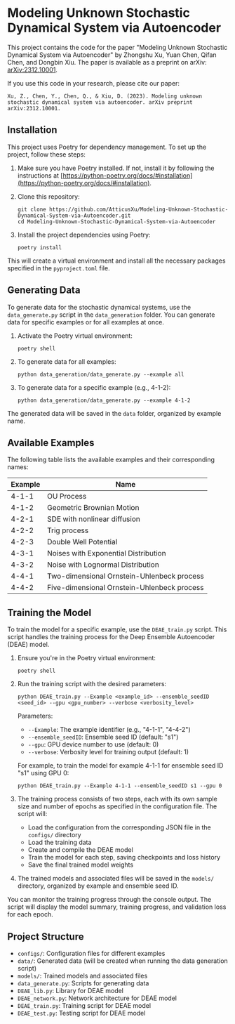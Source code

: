 # Modeling Unknown Stochastic Dynamical System via Autoencoder

This project contains the code for the paper "Modeling Unknown Stochastic Dynamical System via Autoencoder" by Zhongshu Xu, Yuan Chen, Qifan Chen, and Dongbin Xiu. The paper is available as a preprint on arXiv: [arXiv:2312.10001](https://arxiv.org/abs/2312.10001).

If you use this code in your research, please cite our paper:
```
Xu, Z., Chen, Y., Chen, Q., & Xiu, D. (2023). Modeling unknown stochastic dynamical system via autoencoder. arXiv preprint arXiv:2312.10001.
```
## Installation

This project uses Poetry for dependency management. To set up the project, follow these steps:

1. Make sure you have Poetry installed. If not, install it by following the instructions at [https://python-poetry.org/docs/#installation](https://python-poetry.org/docs/#installation).

2. Clone this repository:
   ```
   git clone https://github.com/AtticusXu/Modeling-Unknown-Stochastic-Dynamical-System-via-Autoencoder.git
   cd Modeling-Unknown-Stochastic-Dynamical-System-via-Autoencoder
   ```

3. Install the project dependencies using Poetry:
   ```
   poetry install
   ```

This will create a virtual environment and install all the necessary packages specified in the `pyproject.toml` file.

## Generating Data

To generate data for the stochastic dynamical systems, use the `data_generate.py` script in the `data_generation` folder. You can generate data for specific examples or for all examples at once.

1. Activate the Poetry virtual environment:
   ```
   poetry shell
   ```

2. To generate data for all examples:
   ```
   python data_generation/data_generate.py --example all
   ```

3. To generate data for a specific example (e.g., 4-1-2):
   ```
   python data_generation/data_generate.py --example 4-1-2
   ```

The generated data will be saved in the `data` folder, organized by example name.

## Available Examples

The following table lists the available examples and their corresponding names:

| Example | Name |
|---------|------|
| 4-1-1   | OU Process |
| 4-1-2   | Geometric Brownian Motion |
| 4-2-1   | SDE with nonlinear diffusion |
| 4-2-2   | Trig process |
| 4-2-3   | Double Well Potential |
| 4-3-1   | Noises with Exponential Distribution |
| 4-3-2   | Noise with Lognormal Distribution |
| 4-4-1   | Two-dimensional Ornstein-Uhlenbeck process |
| 4-4-2   | Five-dimensional Ornstein-Uhlenbeck process |


## Training the Model

To train the model for a specific example, use the `DEAE_train.py` script. This script handles the training process for the Deep Ensemble Autoencoder (DEAE) model.

1. Ensure you're in the Poetry virtual environment:
   ```
   poetry shell
   ```

2. Run the training script with the desired parameters:
   ```
   python DEAE_train.py --Example <example_id> --ensemble_seedID <seed_id> --gpu <gpu_number> --verbose <verbosity_level>
   ```

   Parameters:
   - `--Example`: The example identifier (e.g., "4-1-1", "4-4-2")
   - `--ensemble_seedID`: Ensemble seed ID (default: "s1")
   - `--gpu`: GPU device number to use (default: 0)
   - `--verbose`: Verbosity level for training output (default: 1)

   For example, to train the model for example 4-1-1 for ensemble seed ID "s1" using GPU 0:
   ```
   python DEAE_train.py --Example 4-1-1 --ensemble_seedID s1 --gpu 0
   ```

3. The training process consists of two steps, each with its own sample size and number of epochs as specified in the configuration file. The script will:
   - Load the configuration from the corresponding JSON file in the `configs/` directory
   - Load the training data
   - Create and compile the DEAE model
   - Train the model for each step, saving checkpoints and loss history
   - Save the final trained model weights

4. The trained models and associated files will be saved in the `models/` directory, organized by example and ensemble seed ID.

You can monitor the training progress through the console output. The script will display the model summary, training progress, and validation loss for each epoch.



## Project Structure


- `configs/`: Configuration files for different examples
- `data/`: Generated data (will be created when running the data generation script)
- `models/`: Trained models and associated files
- `data_generate.py`: Scripts for generating data
- `DEAE_lib.py`: Library for DEAE model
- `DEAE_network.py`: Network architecture for DEAE model
- `DEAE_train.py`: Training script for DEAE model
- `DEAE_test.py`: Testing script for DEAE model